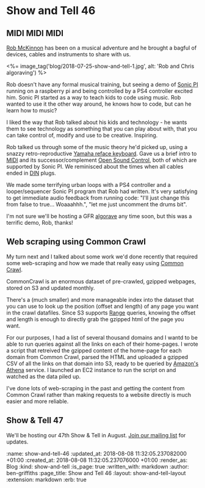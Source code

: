 Show and Tell 46
================

## MIDI MIDI MIDI 

[Rob McKinnon][] has been on a musical adventure and he brought a bagful of devices, cables and instruments to share with us. 
   
<%= image_tag('blog/2018-07-25-show-and-tell-1.jpg', alt: 'Rob and Chris algoraving') %>

Rob doesn't have any formal musical training, but seeing a demo of [Sonic PI][] running on a raspberry pi and being controlled by a PS4 controller excited him. Sonic PI started as a way to teach kids to code using music. Rob wanted to use it the other way around, he knows how to code, but can he learn how to music?

I liked the way that Rob talked about his kids and technology - he wants them to see technology as something that you can play about with, that you can take control of, modify and use to be creative. Inspiring.

Rob talked us through some of the music theory he'd picked up, using a snazzy retro-reproductive [Yamaha reface keyboard][]. Gave us a brief intro to [MIDI][] and its successor/complement [Open Sound Control][], both of which are supported by Sonic PI. We reminisced about the times when all cables ended in [DIN][] plugs. 

We made some terrifying urban loops with a PS4 controller and a looper/sequencer Sonic PI program that Rob had written. It's very satisfying to get immediate audio feedback from running code: "I'll just change this from false to true... Woaaahhh.", "let me just uncomment the drums bit". 

I'm not sure we'll be hosting a GFR [algorave][] any time soon, but this was a terrific demo, Rob, thanks! 

## Web scraping using Common Crawl 

My turn next and I talked about some work we'd done recently that required some web-scraping and how we made that really easy using [Common Crawl][].

CommonCrawl is an enormous dataset of pre-crawled, gzipped webpages, stored on S3 and updated monthly. 

There's a (much smaller) and more manageable index into the dataset that you can use to look up the position (offset and length) of any page you want in the crawl datafiles. Since S3 supports [Range][] queries, knowing the offset and length is enough to directly grab the gzipped html of the page you want. 

For our purposes, I had a list of several thousand domains and I wantd to be able to run queries against all the links on each of their home-pages. I wrote a script that retreived the gzipped content of the home-page for each domain from Common Crawl, parsed the HTML and uploaded a gzipped CSV of all the links on that domain into S3, ready to be queried by [Amazon's Athena][] service. I launched an EC2 instance to run the script on and watched as the data piled up.

I've done lots of web-scraping in the past and getting the content from Common Crawl rather than making requests to a website directly is much easier and more reliable. 

## Show & Tell 47

We'll be hosting our 47th Show & Tell in August. [Join our mailing list][contact] for updates.

[contact]: /contact
[Rob Mckinnon]: https://twitter.com/delineator
[Sonic PI]: https://sonic-pi.net/
[Yamaha reface keyboard]: https://uk.yamaha.com/en/products/music_production/synthesizers/reface/index.html
[MIDI]: https://en.wikipedia.org/wiki/MIDI
[Open Sound Control]: http://opensoundcontrol.org/osc
[DIN]: https://en.wikipedia.org/wiki/DIN_connector
[Common Crawl]: http://commoncrawl.org/
[Amazon's Athena]: https://aws.amazon.com/athena/
[Range]: https://developer.mozilla.org/en-US/docs/Web/HTTP/Range_requests 
[algorave]: https://en.wikipedia.org/wiki/Algorave

:name: show-and-tell-46
:updated_at: 2018-08-08 11:32:05.237082000 +01:00
:created_at: 2018-08-08 11:32:05.237076000 +01:00
:render_as: Blog
:kind: show-and-tell
:is_page: true
:written_with: markdown
:author: ben-griffiths 
:page_title: Show and Tell 46
:layout: show-and-tell-layout
:extension: markdown
:erb: true
